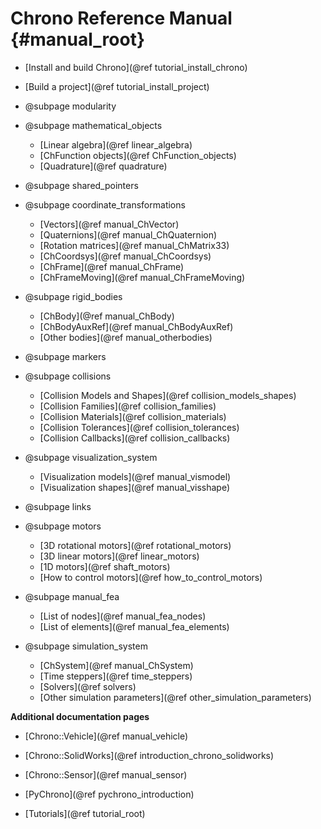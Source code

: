 Chrono Reference Manual {#manual_root}
==========================


* [Install and build Chrono](@ref tutorial_install_chrono)

* [Build a project](@ref tutorial_install_project)

* @subpage modularity

* @subpage mathematical_objects
	* [Linear algebra](@ref linear_algebra)
	* [ChFunction objects](@ref ChFunction_objects)
	* [Quadrature](@ref quadrature)

* @subpage shared_pointers

* @subpage coordinate_transformations
	* [Vectors](@ref manual_ChVector)
	* [Quaternions](@ref manual_ChQuaternion)
	* [Rotation matrices](@ref manual_ChMatrix33)
	* [ChCoordsys](@ref manual_ChCoordsys)
	* [ChFrame](@ref manual_ChFrame)
	* [ChFrameMoving](@ref manual_ChFrameMoving)

* @subpage rigid_bodies
	* [ChBody](@ref manual_ChBody)
	* [ChBodyAuxRef](@ref manual_ChBodyAuxRef)
	* [Other bodies](@ref manual_otherbodies)

* @subpage markers

* @subpage collisions
	* [Collision Models and Shapes](@ref collision_models_shapes)
	* [Collision Families](@ref collision_families)
	* [Collision Materials](@ref collision_materials)
	* [Collision Tolerances](@ref collision_tolerances)
	* [Collision Callbacks](@ref collision_callbacks)

* @subpage visualization_system
	* [Visualization models](@ref manual_vismodel)
	* [Visualization shapes](@ref manual_visshape)

* @subpage links

* @subpage motors
	* [3D rotational motors](@ref rotational_motors)
	* [3D linear motors](@ref linear_motors)
	* [1D motors](@ref shaft_motors)
	* [How to control motors](@ref how_to_control_motors)

* @subpage manual_fea
	* [List of nodes](@ref manual_fea_nodes)
	* [List of elements](@ref manual_fea_elements)

* @subpage simulation_system
	* [ChSystem](@ref manual_ChSystem)
	* [Time steppers](@ref time_steppers)
	* [Solvers](@ref solvers)
	* [Other simulation parameters](@ref other_simulation_parameters)

**Additional documentation pages**

* [Chrono::Vehicle](@ref manual_vehicle)

* [Chrono::SolidWorks](@ref introduction_chrono_solidworks)

* [Chrono::Sensor](@ref manual_sensor)

* [PyChrono](@ref pychrono_introduction)

* [Tutorials](@ref tutorial_root)
